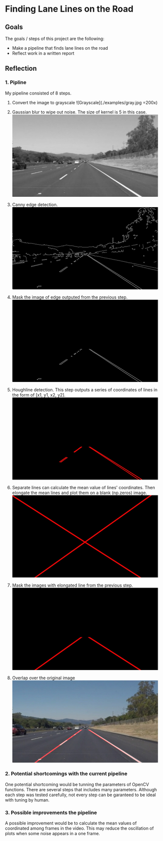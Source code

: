 # **Finding Lane Lines on the Road**


## Goals

The goals / steps of this project are the following:
* Make a pipeline that finds lane lines on the road
* Reflect work in a written report


[//]: # (Image References)

[blur]: ./examples/blur.jpg "Blur"
[canny]: ./examples/canny.jpg "Canny"
[masked_canny]: ./examples/masked_canny.jpg "Masked Canny"
[hough]: ./examples/hough_lines.jpg "Hough Lines"
[long_lines]: ./examples/long_lines.jpg "Long Lines"
[long_lines_mask]: ./examples/long_lines_mask.jpg "Masked Long Lines"
[overlapped]: ./examples/overlapped.jpg "Overlapped"


## Reflection

### 1. Pipline

My pipeline consisted of 8 steps.

1. Convert the image to grayscale
![Grayscale](./examples/gray.jpg =200x)

2. Gaussian blur to wipe out noise. The size of kernel is 5 in this case.
![alt text][blur]

3. Canny edge detection.
![alt text][canny]

4. Mask the image of edge outputed from the previous step.
![alt text][masked_canny]

5. Houghline detection. This step outputs a series of coordinates of lines in the form
of [x1, y1, x2, y2].
![alt text][hough]

6. Separate lines can calculate the mean value of lines' coordinates. Then elongate the mean lines
and plot them on a blank (np.zeros) image.
![alt text][long_lines]

7. Mask the images with elongated line from the previous step.
![alt text][long_lines_mask]

8. Overlap over the original image
![alt text][overlapped]

### 2. Potential shortcomings with the current pipeline

One potential shortcoming would be tunning the parameters of OpenCV functions. There
are several steps that includes many parameters. Although each step was tested carefully,
not every step can be garanteed to be ideal with tuning by human.

### 3. Possible improvements the pipeline

A possible improvement would be to calculate the mean values of coordinated among frames
in the video. This may reduce the oscillation of plots when some noise appears in a one frame.

